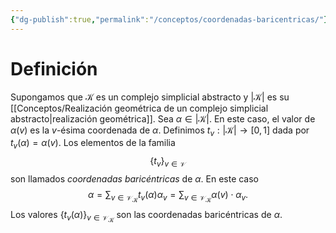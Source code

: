 ```yaml
---
{"dg-publish":true,"permalink":"/conceptos/coordenadas-baricentricas/"}
---
```


# Definición
Supongamos que $\mathcal{K}$ es un complejo simplicial abstracto y $\left|\mathcal{K}\right|$ es su [[Conceptos/Realización geométrica de un complejo simplicial abstracto\|realización geométrica]]. Sea $\alpha \in \left|\mathcal{K}\right|$. En este caso, el valor de $\alpha(v)$ es la $v$-ésima coordenada de $\alpha$.
Definimos $t_{v}: \left|\mathcal{K}\right| \to [0,1]$ dada por $t_{v}(\alpha)=\alpha(v)$. Los elementos de la familia $$\{ t_{v} \}_{v \in \mathcal{V}}$$son llamados *coordenadas baricéntricas* de $\alpha$.
En este caso
$$\alpha=\sum_{v \in \mathcal{V}_{\mathcal{K}}} t_{v}(\alpha)\alpha_{v}= \sum_{v \in \mathcal{V}_{\mathcal{K}}}\alpha(v)\cdot \alpha_{v}.$$
Los valores $\{ t_{v}(\alpha) \}_{v \in \mathcal{V}_{\mathcal{K}}}$ son las coordenadas baricéntricas de $\alpha$.